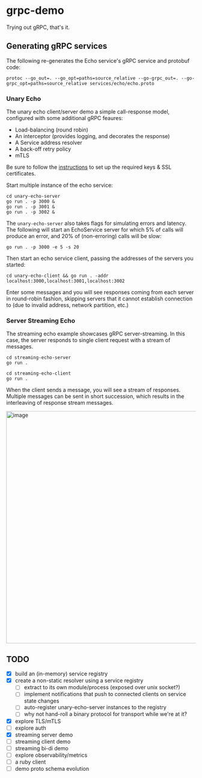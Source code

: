 # grpc-demo

Trying out gRPC, that's it.

## Generating gRPC services

The following re-generates the Echo service's gRPC service and protobuf code:

```shell
protoc --go_out=. --go_opt=paths=source_relative --go-grpc_out=. --go-grpc_opt=paths=source_relative services/echo/echo.proto
```

### Unary Echo

The unary echo client/server demo a simple call-response model, configured with some additional gRPC feaures:
- Load-balancing (round robin)
- An interceptor (provides logging, and decorates the response)
- A Service address resolver
- A back-off retry policy
- mTLS

Be sure to follow the [instructions](./tls/README.md) to set up the required keys & SSL certificates.

Start multiple instance of the echo service:
```shell
cd unary-echo-server
go run . -p 3000 &
go run . -p 3001 &
go run . -p 3002 &
```

The `unary-echo-server` also takes flags for simulating errors and latency. The following will start an EchoService server for which 5% of calls will produce an error, and 20% of (non-erroring) calls will be slow:
```
go run . -p 3000 -e 5 -s 20
```

Then start an echo service client, passing the addresses of the servers you started:
```shell
cd unary-echo-client && go run . -addr localhost:3000,localhost:3001,localhost:3002
```

Enter some messages and you will see responses coming from each server in round-robin fashion, skipping servers that it cannot establish connection to (due to invalid address, network partition, etc.)

### Server Streaming Echo

The streaming echo example showcases gRPC server-streaming.
In this case, the server responds to single client request with a stream of messages.

```shell
cd streaming-echo-server
go run .
```
```shell
cd streaming-echo-client
go run .
```

When the client sends a message, you will see a stream of responses.
Multiple messages can be sent in short succession, which results in the interleaving of response stream messages.

<img width="616" alt="image" src="https://github.com/user-attachments/assets/9c405969-3fdf-4dd7-865d-5926978bd91e">

## TODO

- [X] build an (in-memory) service registry
- [X] create a non-static resolver using a service registry
  - [ ] extract to its own module/process (exposed over unix socket?)
  - [ ] implement notifications that push to connected clients on service state changes
  - [ ] auto-register unary-echo-server instances to the registry
  - [ ] why not hand-roll a binary protocol for transport while we're at it?
- [X] explore TLS/mTLS
- [ ] explore auth
- [X] streaming server demo
- [ ] streaming client demo
- [ ] streaming bi-di demo
- [ ] explore observability/metrics
- [ ] a ruby client
- [ ] demo proto schema evolution

